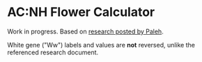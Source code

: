 # AC:NH Flower Calculator

Work in progress. Based on [research posted by Paleh](https://docs.google.com/document/d/1ARIQCUc5YVEd01D7jtJT9EEJF45m07NXhAm4fOpNvCs/edit?usp=sharing).

<div class="alert alert-info" role="alert">White gene ("Ww") labels and values are <strong>not</strong> reversed, unlike the referenced research document.</div>
